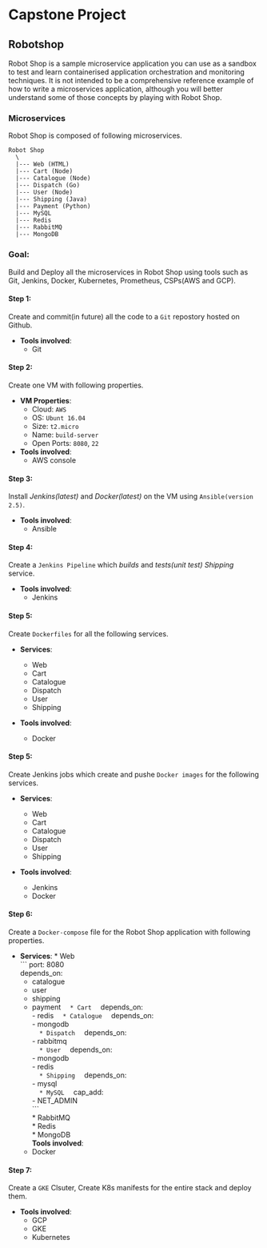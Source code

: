 # Capstone Project
## Robotshop
Robot Shop is a sample microservice application you can use as a sandbox to test and learn containerised application orchestration and monitoring techniques. It is not intended to be a comprehensive reference example of how to write a microservices application, although you will better understand some of those concepts by playing with Robot Shop. 
### Microservices
Robot Shop is composed of following microservices.
```
Robot Shop
  \
  |--- Web (HTML)
  |--- Cart (Node)
  |--- Catalogue (Node)
  |--- Dispatch (Go)
  |--- User (Node)
  |--- Shipping (Java)
  |--- Payment (Python)
  |--- MySQL
  |--- Redis
  |--- RabbitMQ
  |--- MongoDB
```

### Goal:  
  Build and Deploy all the microservices in Robot Shop using tools such as Git, Jenkins, Docker, Kubernetes, Prometheus, CSPs(AWS and GCP).

#### Step 1:  
 Create and commit(in future) all the code to a `Git` repostory hosted on Github.  
   * **Tools involved**:  
      * Git  
      
#### Step 2:  
 Create one VM with following properties.  
  * **VM Properties**:  
       * Cloud: `AWS`  
       * OS: `Ubunt 16.04`  
       * Size: `t2.micro`  
       * Name: `build-server`  
       * Open Ports: `8080`, `22`  
  * **Tools involved**:  
       * AWS console  
       
#### Step 3:  
  Install *Jenkins(latest)* and *Docker(latest)* on the VM using `Ansible(version 2.5)`.  
  *  **Tools involved**:  
        * Ansible  
        
#### Step 4:  
  Create a `Jenkins Pipeline` which *builds* and *tests(unit test)* *Shipping* service.  
  *  **Tools involved**:  
        * Jenkins  
        
#### Step 5:  
  Create `Dockerfiles` for all the following services.  
  * **Services**:
    * Web  
    * Cart  
    * Catalogue  
    * Dispatch  
    * User  
    * Shipping  

    
  *  **Tools involved**:  
        * Docker  
        
#### Step 5:  
  Create Jenkins jobs which create and pushe `Docker images` for the following services.  
  * **Services**:
      * Web  
      * Cart  
      * Catalogue  
      * Dispatch  
      * User  
      * Shipping  
      
      
  * **Tools involved**:  
      * Jenkins  
      * Docker  
      
#### Step 6:  
  Create a `Docker-compose` file for the Robot Shop application with following properties.  
  *  **Services**:
    * Web  
    ```
       port: 8080  
       depends_on:  
        - catalogue  
        - user  
        - shipping  
        - payment 
    ```  
    * Cart  
    ```
        depends_on:  
         - redis 
    ```  
    * Catalogue  
    ```
        depends_on:  
         - mongodb  
    ```  
    * Dispatch  
    ```
        depends_on:  
         - rabbitmq  
    ```  
    * User  
    ```
        depends_on:  
         - mongodb  
         - redis  
    ```  
    * Shipping  
    ```
        depends_on:  
         - mysql  
    ```  
    * MySQL  
    ```
        cap_add:  
         - NET_ADMIN  
    ```  
    * RabbitMQ  
    * Redis  
    * MongoDB  
    **Tools involved**:  
        * Docker  
        
#### Step 7:  
Create a `GKE` Clsuter, Create K8s manifests for the entire stack and deploy them.
  *  **Tools involved**:  
        * GCP  
        * GKE
        * Kubernetes
  
  
